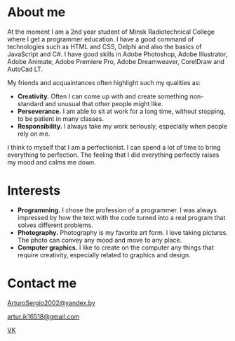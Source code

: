 # About me

At the moment I am a 2nd year student of Minsk Radiotechnical College where I get a programmer education. I have a good command of technologies such as HTML and CSS, Delphi and also the basics of JavaScript and C#. I have good skills in Adobe Photoshop, Adobe Illustrator, Adobe Animate, Adobe Premiere Pro, Adobe Dreamweaver, CorelDraw and AutoCad LT.

My friends and acquaintances often highlight such my qualities as:
 - **Creativity.** Often I can come up with and create something non-standard and unusual that other people might like. 
 - **Perseverance.** I am able to sit at work for a long time, without stopping, to be patient in many classes. 
 - **Responsibility.** I always take my work seriously, especially when people rely on me.

I think to myself that I am a perfectionist. I can spend a lot of time to bring everything to perfection. The feeling that I did everything perfectly raises my mood and calms me down.

# Interests

- **Programming.** I chose the profession of a programmer. I was always impressed by how the text with the code turned into a real program that solves different problems.
- **Photography.** Photography is my favorite art form. I love taking pictures. The photo can convey any mood and move to any place.
- **Computer graphics.** I like to create on the computer any things that require creativity, especially related to graphics and design.

# Contact me

ArturoSergio2002@yandex.by

artur.ik16518@gmail.com

[VK](https://vk.com/vasilev2002)
